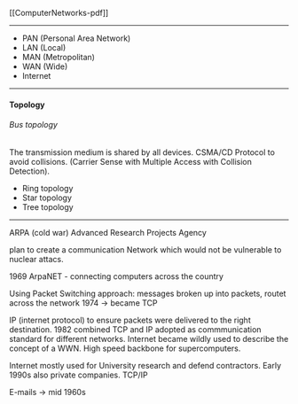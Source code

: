 [[ComputerNetworks-pdf]]

---

- PAN (Personal Area Network)
- LAN (Local)
- MAN (Metropolitan)
- WAN (Wide)
- Internet

---
#### Topology

###### Bus topology 
The transmission medium is shared by all devices. 
CSMA/CD Protocol to avoid collisions. (Carrier Sense with Multiple Access with Collision Detection). 
- Ring topology 
- Star topology 
- Tree topology 

---

ARPA (cold war)
Advanced Research Projects Agency

plan to create a communication Network which would not be vulnerable to nuclear attacs. 

1969 ArpaNET - connecting computers across the country

Using Packet Switching approach: messages broken up into packets, routet across the network
1974 -> became TCP

IP (internet protocol) to ensure packets were delivered to the right destination. 
1982 combined TCP and IP adopted as commmunication standard for different networks. 
Internet became wildly used to describe the concept of a WWN. 
High speed backbone for supercomputers. 

Internet mostly used for University research and defend contractors. Early 1990s also private companies. 
TCP/IP

E-mails -> mid 1960s 
